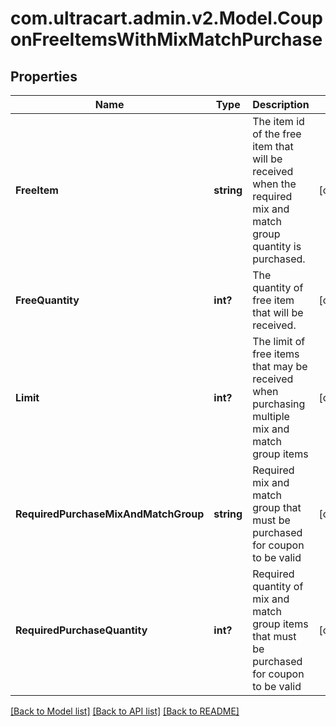# com.ultracart.admin.v2.Model.CouponFreeItemsWithMixMatchPurchase
## Properties

Name | Type | Description | Notes
------------ | ------------- | ------------- | -------------
**FreeItem** | **string** | The item id of the free item that will be received when the required mix and match group quantity is purchased. | [optional] 
**FreeQuantity** | **int?** | The quantity of free item that will be received. | [optional] 
**Limit** | **int?** | The limit of free items that may be received when purchasing multiple mix and match group items | [optional] 
**RequiredPurchaseMixAndMatchGroup** | **string** | Required mix and match group that must be purchased for coupon to be valid | [optional] 
**RequiredPurchaseQuantity** | **int?** | Required quantity of mix and match group items that must be purchased for coupon to be valid | [optional] 


[[Back to Model list]](../README.md#documentation-for-models) [[Back to API list]](../README.md#documentation-for-api-endpoints) [[Back to README]](../README.md)

